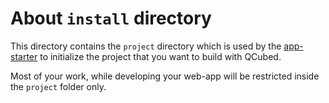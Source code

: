 # About `install` directory

This directory contains the `project` directory which is used by the [app-starter](https://github.com/qcubed-4/app-starter) to initialize the project that you want to build with QCubed.

Most of your work, while developing your web-app will be restricted inside the `project` folder only. 
